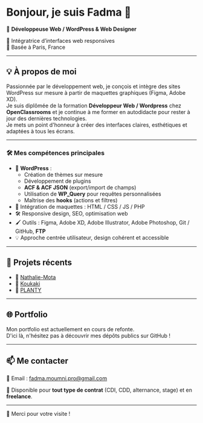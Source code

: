 
# Bonjour, je suis Fadma 👋

💼 **Développeuse Web / WordPress & Web Designer**

 🎨 Intégratrice d’interfaces web responsives  
📍 Basée à Paris, France

---

## 💡 À propos de moi

Passionnée par le développement web, je conçois et intègre des sites WordPress sur mesure à partir de maquettes graphiques (Figma, Adobe XD).  
Je suis diplômée de la formation **Développeur Web / Wordpress** chez **OpenClassrooms** et je continue à me former en autodidacte pour rester à jour des dernières technologies.  
Je mets un point d'honneur à créer des interfaces claires, esthétiques et adaptées à tous les écrans.

---

### 🛠️ Mes compétences principales

- 🧩 **WordPress** :  
  - Création de thèmes sur mesure  
  - Développement de plugins  
  - **ACF & ACF JSON** (export/import de champs)  
  - Utilisation de **WP_Query** pour requêtes personnalisées  
  - Maîtrise des **hooks** (actions et filtres)  
- 🎨 Intégration de maquettes : HTML / CSS / JS / PHP  
- 🛠️ Responsive design, SEO, optimisation web  
- 🖌️ Outils : Figma, Adobe XD, Adobe Illustrator, Adobe Photoshop, Git / GitHub, **FTP**  
- 💡 Approche centrée utilisateur, design cohérent et accessible

---

## 📁 Projets récents

- 🔹 [Nathalie-Mota](https://github.com/Fadma-MOUMNI/Nathalie-Mota)
- 🔸 [Koukaki](https://github.com/Fadma-MOUMNI/koukaki)
- 🔹 [PLANTY](https://github.com/Fadma-MOUMNI/PLANTY)


---

## 🌐 Portfolio

Mon portfolio est actuellement en cours de refonte.  
D'ici là, n'hésitez pas à découvrir mes dépôts publics sur GitHub !

---

## 📫 Me contacter

📩 Email : fadma.moumni.pro@gmail.com

📍 Disponible pour **tout type de contrat** (CDI, CDD, alternance, stage) et en **freelance**.

---

🙏 Merci pour votre visite !

